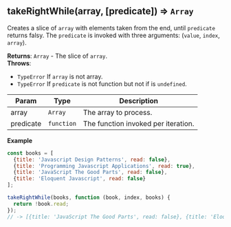 <a name="takeRightWhile"></a>

## takeRightWhile(array, [predicate]) ⇒ <code>Array</code>
Creates a slice of `array` with elements taken from the end, until `predicate` returns falsy.
The `predicate` is invoked with three arguments: (`value`, `index`, `array`).

**Returns**: <code>Array</code> - The slice of `array`.  
**Throws**:

- <code>TypeError</code> If `array` is not array.
- <code>TypeError</code> If `predicate` is not function but not if is `undefined`.


| Param | Type | Description |
| --- | --- | --- |
| array | <code>Array</code> | The array to process. |
| predicate | <code>function</code> | The function invoked per iteration. |

**Example**  
```js
const books = [
  {title: 'Javascript Design Patterns', read: false},
  {title: 'Programming Javascript Applications', read: true},
  {title: 'JavaScript The Good Parts', read: false},
  {title: 'Eloquent Javascript', read: false}
];

takeRightWhile(books, function (book, index, books) {
  return !book.read;
});
// -> [{title: 'JavaScript The Good Parts', read: false}, {title: 'Eloquent Javascript', read: false}]
```
